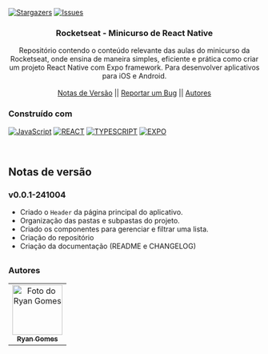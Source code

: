 <!--
Readme used from model
https://github.com/othneildrew/Best-README-Template
-->

<a name="readme-top"></a>

[![Stargazers][stars-shield]][stars-url]
[![Issues][issues-shield]][issues-url]

<!-- PROJECT LOGO -->
<div align="center">
  <h3 align="center">Rocketseat - Minicurso de React Native</h3>
  <p align="center">
   Repositório contendo o conteúdo relevante das aulas do minicurso da Rocketseat, onde ensina de maneira simples, eficiente e prática como criar um projeto React Native com Expo framework. Para desenvolver aplicativos para iOS e Android.
    <br />
    <br />
    <a href="#notas-de-versão">Notas de Versão</a>
    ||
    <a href="https://github.com/RRyanDEV/rocketseat-minicurso-react-native/issues">Reportar um Bug</a>
    || 
    <a href="#autores">Autores</a>
    </p>
</div>

<!-- ABOUT THE PROJECT -->

<!-- ## Sobre o Projeto
 -->

### Construído com

[![JavaScript][JS]][js-url]
[![REACT][REACT]][react-url]
[![TYPESCRIPT][TYPES]][type-url]
[![EXPO][EXPO]][expo-url]

<br />
 
<a name="section-changelog">

## Notas de versão

</a>

### v0.0.1-241004

- Criado o `Header` da página principal do aplicativo.
- Organização das pastas e subpastas do projeto.
- Criado os componentes para gerenciar e filtrar uma lista.
- Criação do repositório
- Criação da documentação (README e CHANGELOG)

<!-- <p align="right">(<a href="#readme-top">back to top</a>)</p> -->

##

<a name="section-autores">

### Autores

</a>

<table>
  <tr>
    <td align="center">
      <a href="#">
        <img src="https://avatars.githubusercontent.com/u/85912228?v=4" width="100px;" alt="Foto do Ryan Gomes"/><br>
        <sub>
          <b>Ryan Gomes</b>
        </sub>
      </a>
    </td>
</table>

<!-- MARKDOWN LINKS & IMAGES -->
<!-- https://www.markdownguide.org/basic-syntax/#reference-style-links -->

[stars-shield]: https://img.shields.io/github/stars/RRyanDEV/rocketseat-minicurso-react-native?style=for-the-badge
[stars-url]: https://github.com/RRyanDEV/rocketseat-minicurso-react-native/stargazers
[issues-shield]: https://img.shields.io/github/issues/RRyanDEV/rocketseat-minicurso-react-native?style=for-the-badge
[issues-url]: https://github.com/RRyanDEV/rocketseat-minicurso-react-native/issues

<!-- Tech -->

[JS]: https://img.shields.io/badge/javascript-%23FFF000.svg?style=for-the-badge&logo=javascript&logoColor=black
[js-url]: https://developer.mozilla.org/en-US/docs/Web/JavaScript
[REACT]: https://img.shields.io/badge/react_native-%2320232a.svg?style=for-the-badge&logo=react&logoColor=%2361DAFB
[react-url]: https://pt-br.reactjs.org
[TYPES]: https://img.shields.io/badge/typescript-%23007ACC.svg?style=for-the-badge&logo=typescript&logoColor=white
[type-url]: https://www.typescriptlang.org
[EXPO]:https://img.shields.io/badge/expo-1C1E24?style=for-the-badge&logo=expo&logoColor=#D04A37
[expo-url]: https://expo.dev
